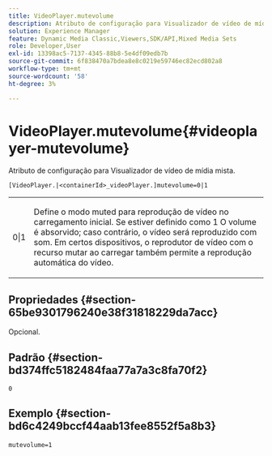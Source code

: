 ```yaml
---
title: VideoPlayer.mutevolume
description: Atributo de configuração para Visualizador de vídeo de mídia mista.
solution: Experience Manager
feature: Dynamic Media Classic,Viewers,SDK/API,Mixed Media Sets
role: Developer,User
exl-id: 13398ac5-7137-4345-88b8-5e4df09edb7b
source-git-commit: 6f838470a7bdea8e8c0219e59746ec82ecd802a8
workflow-type: tm+mt
source-wordcount: '58'
ht-degree: 3%

---
```


# VideoPlayer.mutevolume{#videoplayer-mutevolume}

Atributo de configuração para Visualizador de vídeo de mídia mista.

`[VideoPlayer.|<containerId>_videoPlayer.]mutevolume=0|1`

<table id="table_2A4F898BBF88417DB0834B7F78637F5D"> 
 <tbody> 
  <tr> 
   <td colname="col1"> <p> <span class="codeph"> 0|1 </span> </p> </td> 
   <td colname="col2"> <p> Define o modo muted para reprodução de vídeo no carregamento inicial. Se estiver definido como <span class="codeph"> 1 </span> O volume é absorvido; caso contrário, o vídeo será reproduzido com som. Em certos dispositivos, o reprodutor de vídeo com o recurso mutar ao carregar também permite a reprodução automática do vídeo. </p> </td> 
  </tr> 
 </tbody> 
</table>

## Propriedades {#section-65be9301796240e38f31818229da7acc}

Opcional.

## Padrão {#section-bd374ffc5182484faa77a7a3c8fa70f2}

`0`

## Exemplo {#section-bd6c4249bccf44aab13fee8552f5a8b3}

`mutevolume=1`
